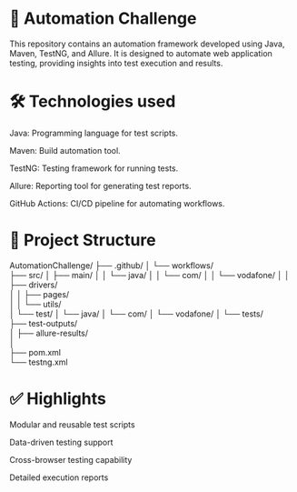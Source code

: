 # 🧪 Automation Challenge
This repository contains an automation framework developed using Java, Maven, TestNG, and Allure. It is designed to automate web application testing, providing insights into test execution and results.

# 🛠️ Technologies used
Java: Programming language for test scripts.

Maven: Build automation tool.

TestNG: Testing framework for running tests.

Allure: Reporting tool for generating test reports.

GitHub Actions: CI/CD pipeline for automating workflows.

# 🔧 Project Structure
AutomationChallenge/
├── .github/
│   └── workflows/             
├── src/
│   ├── main/
│   │   └── java/
│   │       └── com/
│   │           └── vodafone/
│   │               ├── drivers/       
│   │               ├── pages/         
│   │               └── utils/         
│   └── test/
│       └── java/
│           └── com/
│               └── vodafone/
│                   └── tests/        
├── test-outputs/                
│   ├── allure-results/           
│  
├── pom.xml                        
└── testng.xml                     


# ✅ Highlights
Modular and reusable test scripts

Data-driven testing support

Cross-browser testing capability

Detailed execution reports
